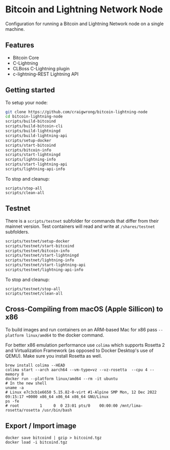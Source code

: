 # Bitcoin and Lightning Network Node

Configuration for running a Bitcoin and Lightning Network node on a single machine.

## Features

- Bitcoin Core
- C-Lightning
- CLBoss C-Lightning plugin
- c-lightning-REST Lightning API

## Getting started

To setup your node:

```sh
git clone https://github.com/craigwrong/bitcoin-lightning-node
cd bitcoin-lightning-node
scripts/build-bitcoind
scripts/build-bitcoin-cli
scripts/build-lightningd
scripts/build-lightning-api
scripts/setup-docker
scripts/start-bitcoind
scripts/bitcoin-info
scripts/start-lightningd
scripts/lightning-info
scripts/start-lightning-api
scripts/lightning-api-info
```

To stop and cleanup:

    scripts/stop-all
    scripts/clean-all

## Testnet

There is a `scripts/testnet` subfolder for commands that differ from their mainnet version. Test containers will read and write at `/shares/testnet` subfolders.

```sh
scripts/testnet/setup-docker
scripts/testnet/start-bitcoind
scripts/testnet/bitcoin-info
scripts/testnet/start-lightningd
scripts/testnet/lightning-info
scripts/testnet/start-lightning-api
scripts/testnet/lightning-api-info
```

To stop and cleanup:

    scripts/testnet/stop-all
    scripts/testnet/clean-all


## Cross-Compiling from macOS (Apple Sillicon) to x86

To build images and run containers on an ARM-based Mac for x86 pass `--platform linux/amd64` to the docker command.

For better x86 emulation performance use `colima` which supports Rosetta 2 and Virtualization Framework (as opposed to Docker Desktop's use of QEMU). Make sure you install Rosetta as well.

    brew install colima --HEAD
    colima start --arch aarch64 --vm-type=vz --vz-rosetta  --cpu 4 --memory 8
    docker run --platform linux/amd64 --rm -it ubuntu
    # In the new shell
    uname -a
    # Linux e7c3cb1e6650 5.15.82-0-virt #1-Alpine SMP Mon, 12 Dec 2022 09:15:17 +0000 x86_64 x86_64 x86_64 GNU/Linux
    ps -fe
    # root         1     0  0 23:01 pts/0    00:00:00 /mnt/lima-rosetta/rosetta /usr/bin/bash


## Export / Import image

    docker save bitcoind | gzip > bitcoind.tgz
    docker load -i bitcoind.tgz
